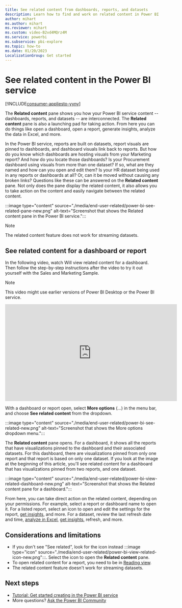```yaml
---
title: See related content from dashboards, reports, and datasets
description: Learn how to find and work on related content in Power BI service dashboards, reports, and datasets.
author: mihart
ms.author: mihart
ms.reviewer: mihart
ms.custom: video-B2vd4MQrz4M
ms.service: powerbi
ms.subservice: pbi-explore
ms.topic: how-to
ms.date: 01/20/2023
LocalizationGroup: Get started
---
```


# See related content in the Power BI service

[!INCLUDE[consumer-appliesto-yyny](../includes/consumer-appliesto-yyny.md)]

The **Related content** pane shows you how your Power BI service content -- dashboards, reports, and datasets -- are interconnected. The **Related content** pane is also a launching pad for taking action. From here you can do things like open a dashboard, open a report, generate insights, analyze the data in Excel, and more.  

In the Power BI service, reports are built on datasets, report visuals are pinned to dashboards, and dashboard visuals link back to reports. But how do you know which dashboards are hosting visuals from your Marketing report? And how do you locate those dashboards? Is your Procurement dashboard using visuals from more than one dataset? If so, what are they named and how can you open and edit them? Is your HR dataset being used in any reports or dashboards at all? Or, can it be moved without causing any broken links? Questions like these can be answered on the **Related content** pane. Not only does the pane display the related content, it also allows you to take action on the content and easily navigate between the related content.

:::image type="content" source="./media/end-user-related/power-bi-see-related-pane-new.png" alt-text="Screenshot that shows the Related content pane in the Power BI service.":::

> [!NOTE]
> The related content feature does not work for streaming datasets.

## See related content for a dashboard or report

In the following video, watch Will view related content for a dashboard. Then follow the step-by-step instructions after the video to try it out yourself with the Sales and Marketing Sample.

> [!NOTE]  
> This video might use earlier versions of Power BI Desktop or the Power BI service.

<iframe width="560" height="315" src="https://www.youtube.com/embed/B2vd4MQrz4M#t=3m05s" frameborder="0" allowfullscreen></iframe>

With a dashboard or report open, select **More options** (...) in the menu bar, and choose **See related content** from the dropdown.

:::image type="content" source="./media/end-user-related/power-bi-see-related-new.png" alt-text="Screenshot that shows the More options dropdown menu.":::

The **Related content** pane opens. For a dashboard, it shows all the reports that have visualizations pinned to the dashboard and their associated datasets. For this dashboard, there are visualizations pinned from only one report and that report is based on only one dataset. If you look at the image at the beginning of this article, you'll see related content for a dashboard that has visualizations pinned from two reports, and one dataset.

:::image type="content" source="./media/end-user-related/power-bi-view-related-dashboard-new.png" alt-text="Screenshot that shows the Related content pane for a dashboard.":::

From here, you can take direct action on the related content, depending on your permissions. For example, select a report or dashboard name to open it. For a listed report, select an icon to open and edit the settings for the report, [get insights](end-user-insights.md), and more. For a dataset, review the last refresh date and time, [analyze in Excel](../collaborate-share/service-analyze-in-excel.md), [get insights](end-user-insights.md), refresh, and more.

<!-- ## See related content for a dataset

You'll need at least *view* permissions to a dataset to open the **Related content** pane. In this example, we're using the [Procurement Analysis sample](../create-reports/sample-procurement.md).

From the nav pane, locate the **Workspaces** heading and select a workspace from the list. If you have content in a workspace, it will display in the canvas to the right. 

:::image type="content" source="./media/end-user-related/power-bi-workspace.png" alt-text="Screenshot that shows workspaces in the navigation panel.":::

In a workspace, select the **Datasets** tab and locate the **See related** icon :::image type="icon" source="./media/end-user-related/power-bi-view-related-icon-new.png":::.

:::image type="content" source="./media/end-user-related/power-bi-related-dataset.png" alt-text="Screenshot that shows the Datasets tab in the PowerBI service.":::

Select the icon to open the **Related content** pane.

:::image type="content" source="media/end-user-related/power-bi-dataset.png" alt-text="Screenshot that shows Related content pane open on top of Power BI content view.":::

From here, you can take direct action on the related content. For example, select a dashboard or report name to open it.  For any dashboard in the list, select an icon to [share the dashboard with others](../collaborate-share/service-share-dashboards.md) or to open the **Settings** window for the dashboard. For a report, select an icon to [analyze in Excel](../collaborate-share/service-analyze-in-excel.md), [rename](../create-reports/service-rename.md), or [get insights](end-user-insights.md).  -->

## Considerations and limitations

- If you don't see "See related", look for the icon instead :::image type="icon" source="./media/end-user-related/power-bi-view-related-icon-new.png":::. Select the icon to open the **Related content** pane.
- To open related content for a report, you need to be in [Reading view](end-user-reading-view.md#reading-view).
- The related content feature doesn't work for streaming datasets.

## Next steps

- [Tutorial: Get started creating in the Power BI service](../fundamentals/service-get-started.md)
- More questions? [Ask the Power BI Community](https://community.powerbi.com/)
